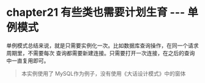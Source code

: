 # chapter21 有些类也需要计划生育 --- 单例模式

单例模式总结来说，就是只需要实例化一次。比如数据库查询操作，在同一个请求周期里，不需要每次
查询都需要新建连接。只需要打开一次连接，在之后的查询中一直复用即可。

> 本实例使用了 MySQL作为例子，没有使用《大话设计模式》中的窗体
